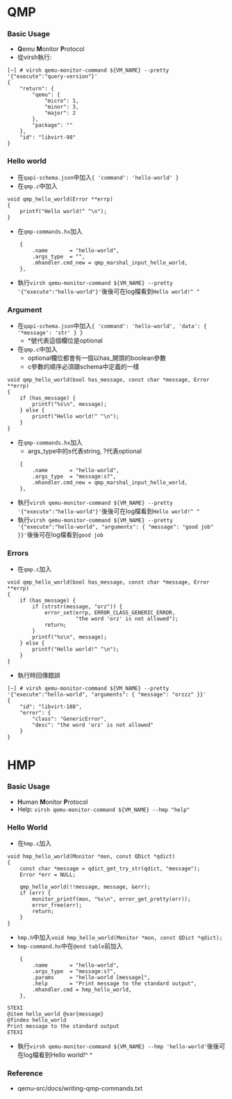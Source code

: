 # QMP 
### Basic Usage
* **Q**emu **M**onitor **P**rotocol
* 從virsh執行:
```
[~] # virsh qemu-monitor-command ${VM_NAME} --pretty '{"execute":"query-version"}'
{
    "return": {
        "qemu": {
            "micro": 1,
            "minor": 3,
            "major": 2
        },
        "package": ""
    },
    "id": "libvirt-98"
}
```
### Hello world
* 在`qapi-schema.json`中加入`{ 'command': 'hello-world' }`
* 在`qmp.c`中加入
```
void qmp_hello_world(Error **errp)
{
    printf("Hello world!^ ^\n");
}
```
* 在`qmp-commands.hx`加入
```
    {
        .name       = "hello-world",
        .args_type  = "",
        .mhandler.cmd_new = qmp_marshal_input_hello_world,
    },
```
* 執行`virsh qemu-monitor-command ${VM_NAME} --pretty '{"execute":"hello-world"}'`後後可在log檔看到`Hello world!^ ^`

### Argument
* 在`qapi-schema.json`中加入`{ 'command': 'hello-world', 'data': { '*message': 'str' } }`
  * *號代表這個欄位是optional
* 在`qmp.c`中加入
  * optional欄位都會有一個以has_開頭的boolean參數
  * c參數的順序必須跟schema中定義的一樣
```
void qmp_hello_world(bool has_message, const char *message, Error **errp)
{
    if (has_message) {
        printf("%s\n", message);
    } else {
        printf("Hello world!^ ^\n");
    }
}
```
* 在`qmp-commands.hx`加入
  * args_type中的s代表string, ?代表optional
```
    {
        .name       = "hello-world",
        .args_type  = "message:s?",
        .mhandler.cmd_new = qmp_marshal_input_hello_world,
    },
```
* 執行`virsh qemu-monitor-command ${VM_NAME} --pretty '{"execute":"hello-world"}'`後後可在log檔看到`Hello world!^ ^`
* 執行`virsh qemu-monitor-command ${VM_NAME} --pretty '{"execute":"hello-world", "arguments": { "message": "good job" }}'`後後可在log檔看到`good job`
### Errors
* 在`qmp.c`加入
```
void qmp_hello_world(bool has_message, const char *message, Error **errp)
{
    if (has_message) {
        if (strstr(message, "orz")) {
            error_set(errp, ERROR_CLASS_GENERIC_ERROR,
                      "the word 'orz' is not allowed");
            return;
        }
        printf("%s\n", message);
    } else {
        printf("Hello world!^ ^\n");
    }
}
```
* 執行時回傳錯誤
```
[~] # virsh qemu-monitor-command ${VM_NAME} --pretty '{"execute":"hello-world", "arguments": { "message": "orzzz" }}'
{
    "id": "libvirt-188",
    "error": {
        "class": "GenericError",
        "desc": "the word 'orz' is not allowed"
    }
}
```
# HMP
### Basic Usage
* **H**uman **M**onitor **P**rotocol
* Help: `virsh qemu-monitor-command ${VM_NAME} --hmp "help"`
### Hello World
* 在`hmp.c`加入
```
void hmp_hello_world(Monitor *mon, const QDict *qdict)
{
    const char *message = qdict_get_try_str(qdict, "message");
    Error *err = NULL;

    qmp_hello_world(!!message, message, &err);
    if (err) {
        monitor_printf(mon, "%s\n", error_get_pretty(err));
        error_free(err);
        return;
    }
}
```
* `hmp.h`中加入`void hmp_hello_world(Monitor *mon, const QDict *qdict);`
* `hmp-command.hx`中在`@end table`前加入
```
    {
        .name       = "hello-world",
        .args_type  = "message:s?",
        .params     = "hello-world [message]",
        .help       = "Print message to the standard output",
        .mhandler.cmd = hmp_hello_world,
    },

STEXI
@item hello_world @var{message}
@findex hello_world
Print message to the standard output
ETEXI
```
* 執行`virsh qemu-monitor-command ${VM_NAME} --hmp 'hello-world'`後後可在log檔看到Hello world!^ ^

### Reference
* qemu-src/docs/writing-qmp-commands.txt
